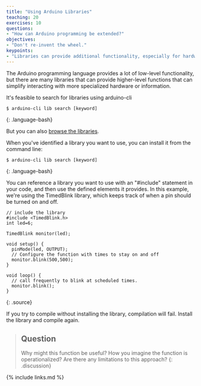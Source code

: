 ```yaml
---
title: "Using Arduino Libraries"
teaching: 20
exercises: 10
questions:
- "How can Arduino programming be extended?"
objectives:
- "Don't re-invent the wheel."
keypoints:
- "Libraries can provide additional functionality, especially for hardware, but also for functionality."
---
```


The Arduino programming language provides a lot of low-level functionality, but there are many libraries that can provide higher-level functions that can simplify interacting with more specialized hardware or information.

It's feasible to search for libraries using arduino-cli

~~~
$ arduino-cli lib search [keyword]
~~~
{: .language-bash}

But you can also [browse the libraries](https://www.arduinolibraries.info/).

When you've identified a library you want to use, you can install it from the command line:

~~~
$ arduino-cli lib search [keyword]
~~~
{: .language-bash}

You can reference a library you want to use with an "#include" statement in your code, and then use the defined elements it provides. In this example, we're using the TimedBlink library, which keeps track of when a pin should be turned on and off.

~~~
// include the library
#include <TimedBlink.h>
int led=6;

TimedBlink monitor(led);

void setup() {
  pinMode(led, OUTPUT);
  // Configure the function with times to stay on and off
  monitor.blink(500,500);
}

void loop() {
  // call frequently to blink at scheduled times.
  monitor.blink();
}
~~~
{: .source}

If you try to compile without installing the library, compilation will fail. Install the library and compile again.

> ## Question
> Why might this function be useful? How you imagine the function is operationalized? Are there any limitations to this approach?
{: .discussion}

{% include links.md %}
